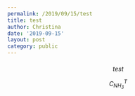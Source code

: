```yaml
---
permalink: /2019/09/15/test
title: test
author: Christina
date: '2019-09-15'
layout: post
category: public
---
```



<h6 style="text-align:center">
test


$$
C^T_{NH_3}
$$

